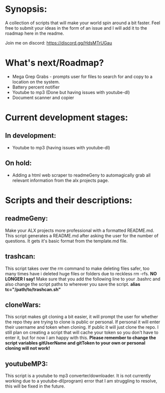 # Synopsis:
A collection of scripts that will make your world spin around a bit faster.
Feel free to submit your ideas in the form of an issue and I will add it to the roadmap here in the readme.

Join me on discord: https://discord.gg/HdsMTrUGau

# What's next/Roadmap?
* Mega Grep Grabs - prompts user for files to search for and copy to a location on the system.
* Battery percent notifier
* Youtube to mp3 (Done but having issues with youtube-dl)
* Document scanner and copier

# Current development stages:

## In development:
* Youtube to mp3 (having issues with youtube-dl)

## On hold:
* Adding a html web scraper to readmeGeny to automagically grab all relevant 
information from the alx projects page.

# Scripts and their descriptions:

## readmeGeny:
Make your ALX projects more professional with a formatted README.md. This script 
generates a README.md after asking the user for the number of questions. It gets
it's basic format from the template.md file.

## trashcan:
This script takes over the rm command to make deleting files safer, too many times
have i deleted huge files or folders due to reckless rm -rfs. **NO LONGER I say!**
Make sure that you add the following line to your .bashrc and also change the script paths
to wherever you save the script.
**alias tc="/path/to/trashcan.sh"**

## cloneWars:
This script makes git cloning a bit easier, it will prompt the user for whether the repo
they are trying to clone is public or personal. If personal it will enter their username and 
token when cloning. If public it will just clone the repo. I still plan on creating 
a script that will cache your token so you don't  have to enter it, but for now I am happy
with this. **Please remember to change the script variables gitUserName and gitToken to your own
or personal cloning will not work!**

## youtubeMP3:
This script is a youtube to mp3 converter/downloader. It is not currently working
due to a youtube-dl(program) error that I am struggling to resolve, this will be fixed in the future.
